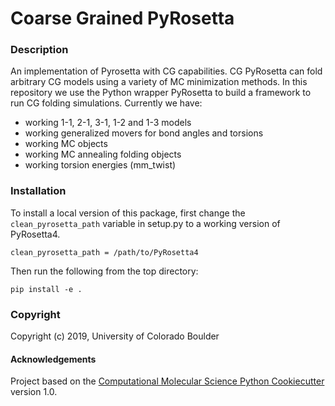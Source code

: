 Coarse Grained PyRosetta
==============================

<!-- [//]: # (Badges)
[![Travis Build Status](https://travis-ci.org/REPLACE_WITH_OWNER_ACCOUNT/Coarse Grained PyRosetta.png)](https://travis-ci.org/REPLACE_WITH_OWNER_ACCOUNT/Coarse Grained PyRosetta)
[![AppVeyor Build status](https://ci.appveyor.com/api/projects/status/REPLACE_WITH_APPVEYOR_LINK/branch/master?svg=true)](https://ci.appveyor.com/project/REPLACE_WITH_OWNER_ACCOUNT/Coarse Grained PyRosetta/branch/master)
[![codecov](https://codecov.io/gh/REPLACE_WITH_OWNER_ACCOUNT/Coarse Grained PyRosetta/branch/master/graph/badge.svg)](https://codecov.io/gh/REPLACE_WITH_OWNER_ACCOUNT/Coarse Grained PyRosetta/branch/master)
[![DOI](https://zenodo.org/badge/187856626.svg)](https://zenodo.org/badge/latestdoi/187856626)

-->
### Description

An implementation of Pyrosetta with CG capabilities. CG PyRosetta can fold arbitrary CG models using a variety of MC minimization methods. In this repository we use the Python wrapper PyRosetta to build a framework to run CG folding simulations. Currently we have:
- working 1-1, 2-1, 3-1, 1-2 and 1-3 models
- working generalized movers for bond angles and torsions
- working MC objects
- working MC annealing folding objects
- working torsion energies (mm_twist)

### Installation

To install a local version of this package, first change the `clean_pyrosetta_path` variable in setup.py to a working version of PyRosetta4.

`clean_pyrosetta_path = /path/to/PyRosetta4`

Then run the following from the top directory:

`pip install -e .`

### Copyright

Copyright (c) 2019, University of Colorado Boulder


#### Acknowledgements
 
Project based on the 
[Computational Molecular Science Python Cookiecutter](https://github.com/molssi/cookiecutter-cms) version 1.0.
